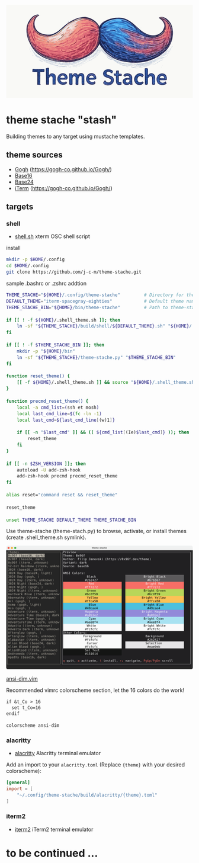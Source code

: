 ![theme stache logo](/images/theme-stache.png)

# theme stache "stash"

Building themes to any target using mustache templates.

## theme sources

* [Gogh](https://github.com/Gogh-Co/Gogh/tree/master/themes) (https://gogh-co.github.io/Gogh/)
* [Base16](https://github.com/tinted-theming/schemes/tree/spec-0.11/base16)
* [Base24](https://github.com/tinted-theming/schemes/tree/spec-0.11/base24)
* [iTerm](https://github.com/mbadolato/iTerm2-Color-Schemes/tree/master/schemes) (https://gogh-co.github.io/Gogh/)

## targets

### shell

* [shell.sh](/build/shell) xterm OSC shell script

install

```bash
mkdir -p $HOME/.config
cd $HOME/.config
git clone https://github.com/j-c-m/theme-stache.git
```

sample .bashrc or .zshrc addtion

```bash
THEME_STACHE="${HOME}/.config/theme-stache"         # Directory for theme-stache
DEFAULT_THEME="iterm-spacegray-eighties"            # Default theme name
THEME_STACHE_BIN="${HOME}/bin/theme-stache"         # Path to theme-stache binary symlink

if [[ ! -f ${HOME}/.shell_theme.sh ]]; then
    ln -sf "${THEME_STACHE}/build/shell/${DEFAULT_THEME}.sh" "${HOME}/.shell_theme.sh"
fi

if [[ ! -f $THEME_STACHE_BIN ]]; then
    mkdir -p "${HOME}/bin"
    ln -sf "${THEME_STACHE}/theme-stache.py" "$THEME_STACHE_BIN"
fi

function reset_theme() {
    [[ -f ${HOME}/.shell_theme.sh ]] && source "${HOME}/.shell_theme.sh"
}

function precmd_reset_theme() {
    local -a cmd_list=(ssh et mosh)
    local last_cmd_line=$(fc -ln -1)
    local last_cmd=${last_cmd_line[(w)1]}

    if [[ -n "$last_cmd" ]] && (( ${cmd_list[(Ie)$last_cmd]} )); then
        reset_theme
    fi
}

if [[ -n $ZSH_VERSION ]]; then
    autoload -U add-zsh-hook
    add-zsh-hook precmd precmd_reset_theme
fi

alias reset="command reset && reset_theme"

reset_theme

unset THEME_STACHE DEFAULT_THEME THEME_STACHE_BIN
```

Use theme-stache (theme-stach.py) to browse, activate, or install themes (create .shell_theme.sh symlink).

![theme-stache tool screenshot](/images/theme-stache-screenshot.png)

[ansi-dim.vim](https://raw.githubusercontent.com/j-c-m/dotfiles/refs/heads/master/.vim/colors/ansi-dim.vim)

Recommended vimrc colorscheme section, let the 16 colors do the work!

```vimscript
if &t_Co > 16
  set t_Co=16
endif

colorscheme ansi-dim
```

### alacritty

* [alacritty](/build/alacritty) Alacritty terminal emulator

Add an import to your `alacritty.toml` (Replace `{theme}` with your desired
colorscheme):

```toml
[general]
import = [
    "~/.config/theme-stache/build/alacritty/{theme}.toml"
]
```
### iterm2

* [iterm2](/build/itermcolors/) iTerm2 terminal emulator

# to be continued ...
